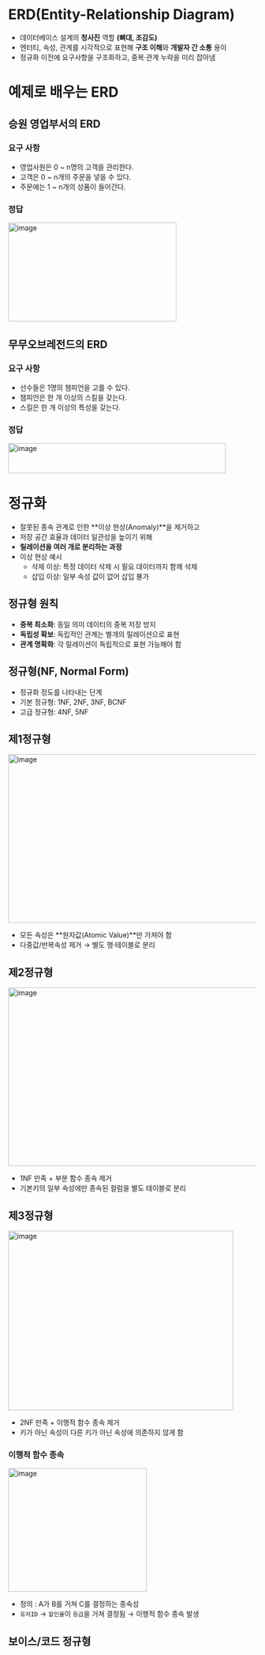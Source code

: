 # ERD(Entity-Relationship Diagram)
- 데이터베이스 설계의 **청사진** 역할 **(뼈대, 조감도)**
- 엔터티, 속성, 관계를 시각적으로 표현해 **구조 이해**와 **개발자 간 소통** 용이
- 정규화 이전에 요구사항을 구조화하고, 중복·관계 누락을 미리 잡아냄
# 예제로 배우는 ERD
## 승원 영업부서의 ERD
### 요구 사항
- 영업사원은 0 ~ n명의 고객을 관리한다.
- 고객은 0 ~ n개의 주문을 넣을 수 있다.
- 주문에는 1 ~ n개의 상품이 들어간다.
### 정답
<img width="341" height="200" alt="image" src="https://github.com/user-attachments/assets/452e0985-26f9-46c0-a344-b1b8313dd3e9" />

## 무무오브레전드의 ERD
### 요구 사항
- 선수들은 1명의 챔피언을 고를 수 있다.
- 챔피언은 한 개 이상의 스킬을 갖는다.
- 스킬은 한 개 이상의 특성을 갖는다.
### 정답
<img width="441" height="61" alt="image" src="https://github.com/user-attachments/assets/379d14fb-3994-4023-9cee-ed270c1235c9" />

# 정규화
- 잘못된 종속 관계로 인한 **이상 현상(Anomaly)**을 제거하고
- 저장 공간 효율과 데이터 일관성을 높이기 위해
- **릴레이션을 여러 개로 분리하는 과정**
- 이상 현상 예시
  - 삭제 이상: 특정 데이터 삭제 시 필요 데이터까지 함께 삭제
  - 삽입 이상: 일부 속성 값이 없어 삽입 불가
## 정규형 원칙
- **중복 최소화**: 동일 의미 데이터의 중복 저장 방지
- **독립성 확보**: 독립적인 관계는 별개의 릴레이션으로 표현
- **관계 명확화**: 각 릴레이션이 독립적으로 표현 가능해야 함
## 정규형(NF, Normal Form)
- 정규화 정도를 나타내는 단계
- 기본 정규형: 1NF, 2NF, 3NF, BCNF
- 고급 정규형: 4NF, 5NF
## 제1정규형
<img width="515" height="341" alt="image" src="https://github.com/user-attachments/assets/14057ff0-7071-4a63-af38-0d5fbe12cc5f" />

- 모든 속성은 **원자값(Atomic Value)**만 가져야 함
- 다중값/반복속성 제거 → 별도 행·테이블로 분리
## 제2정규형
<img width="530" height="361" alt="image" src="https://github.com/user-attachments/assets/52200cec-016b-4845-ba74-7fa4da6ae5c3" />

- 1NF 만족 + 부분 함수 종속 제거
- 기본키의 일부 속성에만 종속된 컬럼을 별도 테이블로 분리
## 제3정규형
<img width="456" height="363" alt="image" src="https://github.com/user-attachments/assets/74b182e9-fb57-4ff9-b879-08167b6dbb2a" />

- 2NF 만족 + 이행적 함수 종속 제거
- 키가 아닌 속성이 다른 키가 아닌 속성에 의존하지 않게 함
### 이행적 함수 종속
<img width="281" height="250" alt="image" src="https://github.com/user-attachments/assets/67ab5816-9822-40bd-8f4a-f73ddf07ea79" />

- 정의 : A가 B를 거쳐 C를 결정하는 종속성
- `유저ID` → `할인율`이 `등급`을 거쳐 결정됨 → 이행적 함수 종속 발생
## 보이스/코드 정규형
